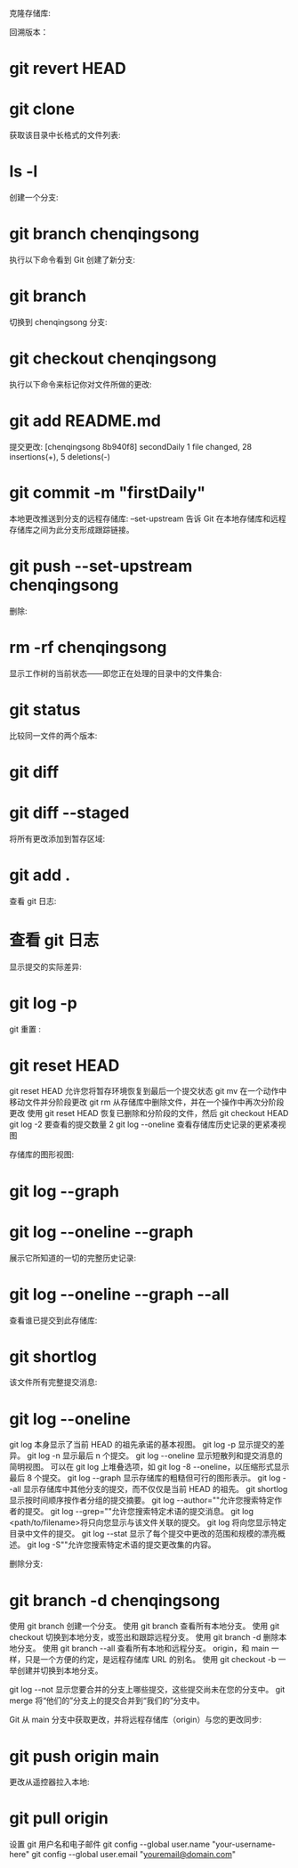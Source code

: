 克隆存储库:

回溯版本：
# git revert HEAD


# git clone

获取该目录中长格式的文件列表:

# ls -l

创建一个分支:

# git branch chenqingsong

执行以下命令看到 Git 创建了新分支:

# git branch

切换到 chenqingsong 分支:

# git checkout chenqingsong

执行以下命令来标记你对文件所做的更改:

# git add README.md

提交更改:
[chenqingsong 8b940f8] secondDaily
1 file changed, 28 insertions(+), 5 deletions(-)

# git commit -m "firstDaily"

本地更改推送到分支的远程存储库:
–set-upstream 告诉 Git 在本地存储库和远程存储库之间为此分支形成跟踪链接。

# git push --set-upstream chenqingsong

删除:

# rm -rf chenqingsong

显示工作树的当前状态——即您正在处理的目录中的文件集合:

# git status

比较同一文件的两个版本:

# git diff

# git diff --staged

将所有更改添加到暂存区域:

# git add .

查看 git 日志:

# 查看 git 日志

显示提交的实际差异:

# git log -p

git 重置 :

# git reset HEAD

git reset HEAD <filename>允许您将暂存环境恢复到最后一个提交状态
git mv 在一个动作中移动文件并分阶段更改
git rm 从存储库中删除文件，并在一个操作中再次分阶段更改
使用 git reset HEAD <filename> 恢复已删除和分阶段的文件，然后 git checkout HEAD <filename>
git log -2 要查看的提交数量 2
git log --oneline 查看存储库历史记录的更紧凑视图

存储库的图形视图:

# git log --graph

# git log --oneline --graph

展示它所知道的一切的完整历史记录:

# git log --oneline --graph --all

查看谁已提交到此存储库:

# git shortlog

该文件所有完整提交消息:

# git log --oneline <chen>

git log 本身显示了当前 HEAD 的祖先承诺的基本视图。
git log -p 显示提交的差异。
git log -n 显示最后 n 个提交。
git log --oneline 显示短散列和提交消息的简明视图。
可以在 git log 上堆叠选项，如 git log -8 --oneline，以压缩形式显示最后 8 个提交。
git log --graph 显示存储库的粗糙但可行的图形表示。
git log --all 显示存储库中其他分支的提交，而不仅仅是当前 HEAD 的祖先。
git shortlog 显示按时间顺序按作者分组的提交摘要。
git log --author="<authorname>"允许您搜索特定作者的提交。
git log --grep="<term>"允许您搜索特定术语的提交消息。
git log <path/to/filename>将只向您显示与该文件关联的提交。
git log <directory>将向您显示特定目录中文件的提交。
git log --stat 显示了每个提交中更改的范围和规模的漂亮概述。
git log -S"<term>"允许您搜索特定术语的提交更改集的内容。

删除分支:

# git branch -d chenqingsong

使用 git branch <branchname>创建一个分支。
使用 git branch 查看所有本地分支。
使用 git checkout <branchname>切换到本地分支，或签出和跟踪远程分支。
使用 git branch -d <branchname>删除本地分支。
使用 git branch --all 查看所有本地和远程分支。
origin，和 main 一样，只是一个方便的约定，是远程存储库 URL 的别名。
使用 git checkout -b <branchname>一举创建并切换到本地分支。

git log <theirs> --not <ours>显示您要合并的分支上哪些提交，这些提交尚未在您的分支中。
git merge <theirs>将“他们的”分支上的提交合并到“我们的”分支中。

Git 从 main 分支中获取更改，并将远程存储库（origin）与您的更改同步:

# git push origin main

更改从遥控器拉入本地:

# git pull origin

设置 git 用户名和电子邮件
git config --global user.name "your-username-here"
git config --global user.email "youremail@domain.com"

